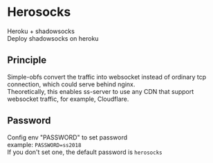 # Herosocks
Heroku + shadowsocks \
Deploy shadowsocks on heroku
## Principle
Simple-obfs convert the traffic into websocket instead of ordinary tcp connection, which could serve behind nginx. \
Theoretically, this enables ss-server to use any CDN that support websocket traffic, for example, Cloudflare.
## Password
Config env "PASSWORD" to set password \
example: `PASSWORD=ss2018` \
If you don't set one, the default password is `herosocks`